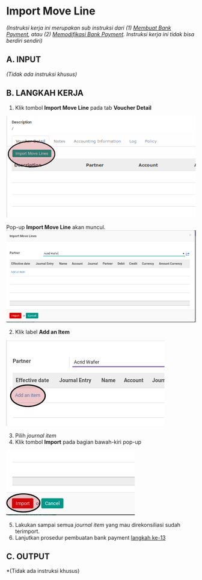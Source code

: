 # Import Move Line

*(Instruksi kerja ini merupakan sub instruksi dari (1) [Membuat Bank Payment](./membuat.md), atau (2) [Memodifikasi Bank Payment](./memodifikasi.md). Instruksi kerja ini tidak bisa berdiri sendiri)*

## A. INPUT

*(Tidak ada instruksi khusus)*

## B. LANGKAH KERJA

1. Klik tombol **Import Move Line** pada tab **Voucher Detail**

![](../../img/bank-payment/tombol-import-move-line.png)

Pop-up **Import Move Line** akan muncul.
![](../../img/bank-payment/pop-up-import-move-line.png)

2. Klik label **Add an Item**

![](../../img/bank-payment/pop-up-import-move-line-add-item.png)

3. Pilih *journal item*
4. Klik tombol **Import** pada bagian bawah-kiri pop-up

![](../../img/bank-payment/pop-up-import-move-line-tombol-import.png)

5. Lakukan sampai semua *journal item* yang mau direkonsiliasi sudah terimport.
6. Lanjutkan prosedur pembuatan bank payment [langkah ke-13](./membuat.md#langkah-13)

## C. OUTPUT

*(Tidak ada instruksi khusus)
